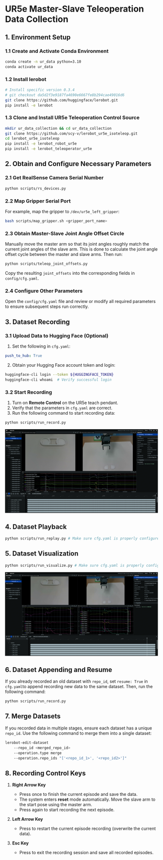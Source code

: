 # UR5e Master-Slave Teleoperation Data Collection
## 1. Environment Setup
### 1.1 Create and Activate Conda Environment
```bash
conda create -n ur_data python=3.10
conda activate ur_data
```

### 1.2 Install lerobot
```bash
# Install specific version 0.3.4
# git checkout da5d2f3e9187fa4690e6667fe8b294cae49016d6
git clone https://github.com/huggingface/lerobot.git
pip install -e lerobot
```

### 1.3 Clone and Install UR5e Teleoperation Control Source
```bash
mkdir ur_data_collection && cd ur_data_collection
git clone https://github.com/scy-v/lerobot_ur5e_isoteleop.git
cd lerobot_ur5e_isoteleop
pip install -e lerobot_robot_ur5e
pip install -e lerobot_teleoperator_ur5e
```

## 2. Obtain and Configure Necessary Parameters

### 2.1 Get RealSense Camera Serial Number
```bash
python scripts/rs_devices.py
```

### 2.2 Map Gripper Serial Port
For example, map the gripper to `/dev/ur5e_left_gripper`:
```bash
bash scripts/map_gripper.sh <gripper_port_name>
```
### 2.3 Obtain Master-Slave Joint Angle Offset Circle
Manually move the master arm so that its joint angles roughly match the current joint angles of the slave arm. This is done to calculate the joint angle offset cycle between the master and slave arms. Then run:
```bash
python scripts/teleop_joint_offsets.py
```
Copy the resulting `joint_offsets` into the corresponding fields in `config/cfg.yaml`.

### 2.4 Configure Other Parameters
Open the `config/cfg.yaml` file and review or modify all required parameters to ensure subsequent steps run correctly.

## 3. Dataset Recording

### 3.1 Upload Data to Hugging Face (Optional)
1. Set the following in `cfg.yaml`:
```yaml
push_to_hub: True
```
2. Obtain your Hugging Face account token and login:
```bash
huggingface-cli login --token ${HUGGINGFACE_TOKEN} 
huggingface-cli whoami  # Verify successful login
```

### 3.2 Start Recording
1. Turn on **Remote Control** on the UR5e teach pendant.  
2. Verify that the parameters in `cfg.yaml` are correct.  
3. Run the following command to start recording data:
```bash
python scripts/run_record.py
```
![record_image](assets/record.png)

## 4. Dataset Playback
```bash
python scripts/run_replay.py # Make sure cfg.yaml is properly configured
```

## 5. Dataset Visualization
```bash
python scripts/run_visualize.py # Make sure cfg.yaml is properly configured
```
![record_image](assets/visualize.png)

## 6. Dataset Appending and Resume
If you already recorded an old dataset with `repo_id`, set `resume: True` in `cfg.yaml`to append recording new data to the same dataset. Then, run the following command:
```bash
python scripts/run_record.py
```

## 7. Merge Datasets
If you recorded data in multiple stages, ensure each dataset has a unique `repo_id`. Use the following command to merge them into a single dataset:
```bash
lerobot-edit-dataset 
    --repo_id <merged_repo_id> 
    --operation.type merge 
    --operation.repo_ids "['<repo_id_1>', '<repo_id2>']"
```

## 8. Recording Control Keys

1. **Right Arrow Key**  
   - Press once to finish the current episode and save the data.  
   - The system enters **reset** mode automatically. Move the slave arm to the start pose using the master arm.  
   - Press again to start recording the next episode.

2. **Left Arrow Key**  
   - Press to restart the current episode recording (overwrite the current data).

3. **Esc Key**  
   - Press to exit the recording session and save all recorded episodes.

